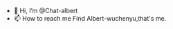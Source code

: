 - 👋 Hi, I’m @Chat-albert
- 📫 How to reach me Find Albert-wuchenyu,that's me.

<!---
Chat-albert/Chat-albert is a ✨ special ✨ repository because its `README.md` (this file) appears on your GitHub profile.
You can click the Preview link to take a look at your changes.
--->
